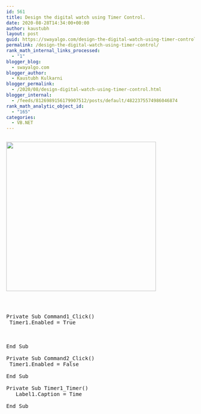 ```yaml
---
id: 561
title: Design the digital watch using Timer Control.
date: 2020-08-28T14:34:00+00:00
author: kaustubh
layout: post
guid: https://swayalgo.com/design-the-digital-watch-using-timer-control/
permalink: /design-the-digital-watch-using-timer-control/
rank_math_internal_links_processed:
  - "1"
blogger_blog:
  - swayalgo.com
blogger_author:
  - Kaustubh Kulkarni
blogger_permalink:
  - /2020/08/design-digital-watch-using-timer-control.html
blogger_internal:
  - /feeds/8126989156179907512/posts/default/4822375574986046874
rank_math_analytic_object_id:
  - "165"
categories:
  - VB.NET
---
```

<div style="clear: both;">
  <a href="https://1.bp.blogspot.com/-sfOmIHLdXSg/X0kVwsRWs7I/AAAAAAAAfgk/KiMH72LT6rkTcjQ-dc75Gtq-1ldbNe1LQCLcBGAsYHQ/s280/1.png" style="display: block; padding: 1em 0; text-align: none;"><img alt="" border="0" width="400" data-original-height="171" data-original-width="280" src="https://1.bp.blogspot.com/-sfOmIHLdXSg/X0kVwsRWs7I/AAAAAAAAfgk/KiMH72LT6rkTcjQ-dc75Gtq-1ldbNe1LQCLcBGAsYHQ/s400/1.png" /></a>
</div>

<pre><br /><br />Private Sub Command1_Click()<br />	Timer1.Enabled = True<br /><br /><br />	<br />End Sub<br /><br />Private Sub Command2_Click()<br />	Timer1.Enabled = False<br />	<br />End Sub<br /><br />Private Sub Timer1_Timer()<br />	Label1.Caption = Time<br />	<br />End Sub<br /> <br /><br /><br /><br /><br /><br /></pre>